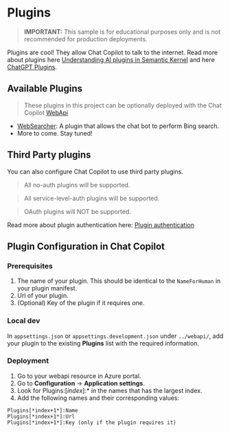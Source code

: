 ﻿# Plugins

> **IMPORTANT:** This sample is for educational purposes only and is not recommended for production deployments.

Plugins are cool! They allow Chat Copilot to talk to the internet. Read more about plugins here [Understanding AI plugins in Semantic Kernel](https://learn.microsoft.com/en-us/semantic-kernel/ai-orchestration/plugins/?tabs=Csharp) and here [ChatGPT Plugins](https://platform.openai.com/docs/plugins/introduction).

## Available Plugins

> These plugins in this project can be optionally deployed with the Chat Copilot [WebApi](../webapi/README.md)

- [WebSearcher](./web-searcher/README.md): A plugin that allows the chat bot to perform Bing search.
- More to come. Stay tuned!

## Third Party plugins

You can also configure Chat Copilot to use third party plugins.

> All no-auth plugins will be supported.

> All service-level-auth plugins will be supported.

> OAuth plugins will NOT be supported.

Read more about plugin authentication here: [Plugin authentication](https://platform.openai.com/docs/plugins/authentication)

## Plugin Configuration in Chat Copilot

### Prerequisites

1. The name of your plugin. This should be identical to the `NameForHuman` in your plugin manifest.
2. Url of your plugin.
3. (Optional) Key of the plugin if it requires one.

### Local dev

In `appsettings.json` or `appsettings.development.json` under `../webapi/`, add your plugin to the existing **Plugins** list with the required information.

### Deployment

1. Go to your webapi resource in Azure portal.
2. Go to **Configuration** -> **Application settings**.
3. Look for Plugins:[*index*]:\* in the names that has the largest index.
4. Add the following names and their corresponding values:

```
Plugins[*index+1*]:Name
Plugins[*index+1*]:Url
Plugins[*index+1*]:Key (only if the plugin requires it)
```
